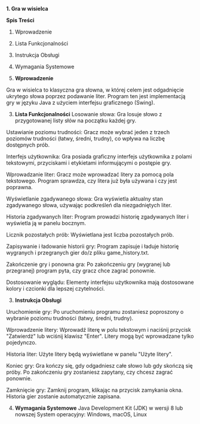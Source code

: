 **1. Gra w wisielca**

**Spis Treści**
1. Wprowadzenie
2. Lista Funkcjonalności
3. Instrukcja Obsługi
4. Wymagania Systemowe

  
1. **Wprowadzenie**
   
Gra w wisielca to klasyczna gra słowna, w której celem jest odgadnięcie ukrytego słowa poprzez podawanie liter. Program ten jest implementacją gry w języku Java z użyciem interfejsu graficznego (Swing).


3. **Lista Funkcjonalności**
Losowanie słowa:
Gra losuje słowo z przygotowanej listy słów na początku każdej gry.

Ustawianie poziomu trudności:
Gracz może wybrać jeden z trzech poziomów trudności (łatwy, średni, trudny), co wpływa na liczbę dostępnych prób.

Interfejs użytkownika:
Gra posiada graficzny interfejs użytkownika z polami tekstowymi, przyciskami i etykietami informującymi o postępie gry.

Wprowadzanie liter:
Gracz może wprowadzać litery za pomocą pola tekstowego. Program sprawdza, czy litera już była używana i czy jest poprawna.

Wyświetlanie zgadywanego słowa:
Gra wyświetla aktualny stan zgadywanego słowa, używając podkreśleń dla niezgadniętych liter.

Historia zgadywanych liter:
Program prowadzi historię zgadywanych liter i wyświetla ją w panelu bocznym.

Licznik pozostałych prób:
Wyświetlana jest liczba pozostałych prób.

Zapisywanie i ładowanie historii gry:
Program zapisuje i ładuje historię wygranych i przegranych gier do/z pliku game_history.txt.

Zakończenie gry i ponowna gra:
Po zakończeniu gry (wygranej lub przegranej) program pyta, czy gracz chce zagrać ponownie.

Dostosowanie wyglądu:
Elementy interfejsu użytkownika mają dostosowane kolory i czcionki dla lepszej czytelności.

3. **Instrukcja Obsługi**

Uruchomienie gry:
Po uruchomieniu programu zostaniesz poproszony o wybranie poziomu trudności (łatwy, średni, trudny).

Wprowadzenie litery:
Wprowadź literę w polu tekstowym i naciśnij przycisk "Zatwierdź" lub wciśnij klawisz "Enter". Litery mogą być wprowadzane tylko pojedynczo.

Historia liter:
Użyte litery będą wyświetlane w panelu "Użyte litery".

Koniec gry:
Gra kończy się, gdy odgadniesz całe słowo lub gdy skończą się próby. Po zakończeniu gry zostaniesz zapytany, czy chcesz zagrać ponownie.

Zamknięcie gry:
Zamknij program, klikając na przycisk zamykania okna. Historia gier zostanie automatycznie zapisana.

4. **Wymagania Systemowe**
Java Development Kit (JDK) w wersji 8 lub nowszej
System operacyjny: Windows, macOS, Linux

